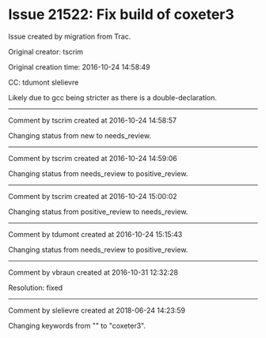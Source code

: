 # Issue 21522: Fix build of coxeter3

Issue created by migration from Trac.

Original creator: tscrim

Original creation time: 2016-10-24 14:58:49

CC:  tdumont slelievre

Likely due to gcc being stricter as there is a double-declaration.


---

Comment by tscrim created at 2016-10-24 14:58:57

Changing status from new to needs_review.


---

Comment by tscrim created at 2016-10-24 14:59:06

Changing status from needs_review to positive_review.


---

Comment by tscrim created at 2016-10-24 15:00:02

Changing status from positive_review to needs_review.


---

Comment by tdumont created at 2016-10-24 15:15:43

Changing status from needs_review to positive_review.


---

Comment by vbraun created at 2016-10-31 12:32:28

Resolution: fixed


---

Comment by slelievre created at 2018-06-24 14:23:59

Changing keywords from "" to "coxeter3".
